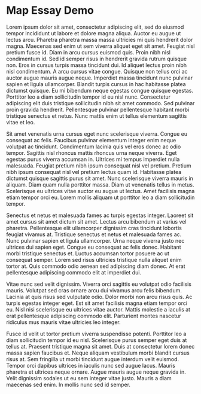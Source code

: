 <param ve-config title="Maps Demo" layout="vtl">

# Map Essay Demo

Lorem ipsum dolor sit amet, consectetur adipiscing elit, sed do eiusmod tempor incididunt ut labore et dolore magna aliqua. Auctor eu augue ut lectus arcu. Pharetra pharetra massa massa ultricies mi quis hendrerit dolor magna. Maecenas sed enim ut sem viverra aliquet eget sit amet. Feugiat nisl pretium fusce id. Diam in arcu cursus euismod quis. Proin nibh nisl condimentum id. Sed id semper risus in hendrerit gravida rutrum quisque non. Eros in cursus turpis massa tincidunt dui. Id aliquet lectus proin nibh nisl condimentum. A arcu cursus vitae congue. Quisque non tellus orci ac auctor augue mauris augue neque. Imperdiet massa tincidunt nunc pulvinar sapien et ligula ullamcorper. Blandit turpis cursus in hac habitasse platea dictumst quisque. Eu mi bibendum neque egestas congue quisque egestas. Porttitor leo a diam sollicitudin tempor id eu nisl nunc. Consectetur adipiscing elit duis tristique sollicitudin nibh sit amet commodo. Sed pulvinar proin gravida hendrerit. Pellentesque pulvinar pellentesque habitant morbi tristique senectus et netus. Nunc mattis enim ut tellus elementum sagittis vitae et leo.
<param ve-map center="Q29303" zoom="8">

Sit amet venenatis urna cursus eget nunc scelerisque viverra. Congue eu consequat ac felis. Faucibus pulvinar elementum integer enim neque volutpat ac tincidunt. Condimentum lacinia quis vel eros donec ac odio tempor. Sagittis nisl rhoncus mattis rhoncus urna neque viverra. Eget egestas purus viverra accumsan in. Ultrices mi tempus imperdiet nulla malesuada. Feugiat pretium nibh ipsum consequat nisl vel pretium. Pretium nibh ipsum consequat nisl vel pretium lectus quam id. Habitasse platea dictumst quisque sagittis purus sit amet. Nunc scelerisque viverra mauris in aliquam. Diam quam nulla porttitor massa. Diam ut venenatis tellus in metus. Scelerisque eu ultrices vitae auctor eu augue ut lectus. Amet facilisis magna etiam tempor orci eu. Lorem mollis aliquam ut porttitor leo a diam sollicitudin tempor.

Senectus et netus et malesuada fames ac turpis egestas integer. Laoreet sit amet cursus sit amet dictum sit amet. Lectus arcu bibendum at varius vel pharetra. Pellentesque elit ullamcorper dignissim cras tincidunt lobortis feugiat vivamus at. Tristique senectus et netus et malesuada fames ac. Nunc pulvinar sapien et ligula ullamcorper. Urna neque viverra justo nec ultrices dui sapien eget. Congue eu consequat ac felis donec. Habitant morbi tristique senectus et. Luctus accumsan tortor posuere ac ut consequat semper. Lorem sed risus ultricies tristique nulla aliquet enim tortor at. Quis commodo odio aenean sed adipiscing diam donec. At erat pellentesque adipiscing commodo elit at imperdiet dui.

Vitae nunc sed velit dignissim. Viverra orci sagittis eu volutpat odio facilisis mauris. Volutpat sed cras ornare arcu dui vivamus arcu felis bibendum. Lacinia at quis risus sed vulputate odio. Dolor morbi non arcu risus quis. Ac turpis egestas integer eget. Est sit amet facilisis magna etiam tempor orci eu. Nisl nisi scelerisque eu ultrices vitae auctor. Mattis molestie a iaculis at erat pellentesque adipiscing commodo elit. Parturient montes nascetur ridiculus mus mauris vitae ultricies leo integer.

Fusce id velit ut tortor pretium viverra suspendisse potenti. Porttitor leo a diam sollicitudin tempor id eu nisl. Scelerisque purus semper eget duis at tellus at. Praesent tristique magna sit amet. Duis at consectetur lorem donec massa sapien faucibus et. Neque aliquam vestibulum morbi blandit cursus risus at. Sem fringilla ut morbi tincidunt augue interdum velit euismod. Tempor orci dapibus ultrices in iaculis nunc sed augue lacus. Mauris pharetra et ultrices neque ornare. Augue mauris augue neque gravida in. Velit dignissim sodales ut eu sem integer vitae justo. Mauris a diam maecenas sed enim. In mollis nunc sed id semper.
